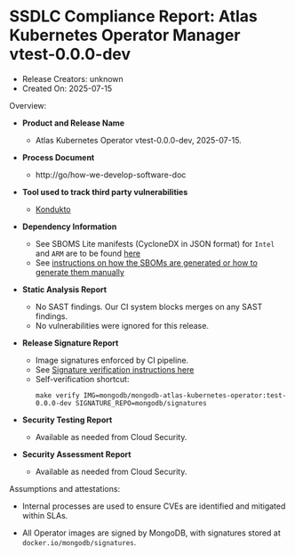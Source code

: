 SSDLC Compliance Report: Atlas Kubernetes Operator Manager vtest-0.0.0-dev
=================================================================

- Release Creators: unknown
- Created On:       2025-07-15

Overview:

- **Product and Release Name**

    - Atlas Kubernetes Operator vtest-0.0.0-dev, 2025-07-15.

- **Process Document**
  - http://go/how-we-develop-software-doc

- **Tool used to track third party vulnerabilities**
  - [Kondukto](https://arcticglow.kondukto.io/)

- **Dependency Information**
  - See SBOMS Lite manifests (CycloneDX in JSON format) for `Intel` and `ARM` are to be found [here](.)
  - See [instructions on how the SBOMs are generated or how to generate them manually](../../dev/image-sboms.md)

- **Static Analysis Report**
  - No SAST findings. Our CI system blocks merges on any SAST findings.
  - No vulnerabilities were ignored for this release.

- **Release Signature Report**
  - Image signatures enforced by CI pipeline.
  - See [Signature verification instructions here](../../dev/signed-images.md)
  - Self-verification shortcut:
    ```shell
    make verify IMG=mongodb/mongodb-atlas-kubernetes-operator:test-0.0.0-dev SIGNATURE_REPO=mongodb/signatures
    ```

- **Security Testing Report**
  - Available as needed from Cloud Security.

- **Security Assessment Report**
  - Available as needed from Cloud Security.

Assumptions and attestations:

- Internal processes are used to ensure CVEs are identified and mitigated within SLAs.

- All Operator images are signed by MongoDB, with signatures stored at `docker.io/mongodb/signatures`.
